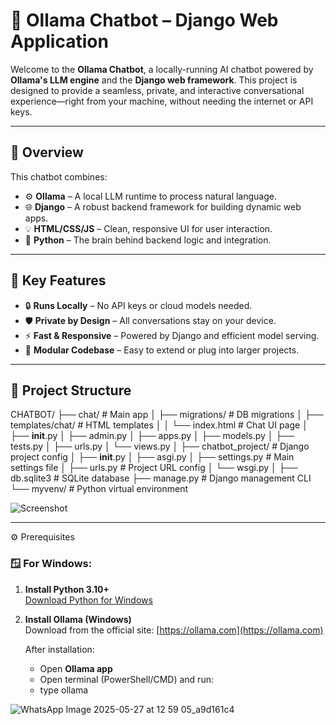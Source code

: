 # 🤖 Ollama Chatbot – Django Web Application

Welcome to the **Ollama Chatbot**, a locally-running AI chatbot powered by **Ollama's LLM engine** and the **Django web framework**. This project is designed to provide a seamless, private, and interactive conversational experience—right from your machine, without needing the internet or API keys.

---

## 🚀 Overview

This chatbot combines:

- ⚙️ **Ollama** – A local LLM runtime to process natural language.
- 🌐 **Django** – A robust backend framework for building dynamic web apps.
- 💡 **HTML/CSS/JS** – Clean, responsive UI for user interaction.
- 🐍 **Python** – The brain behind backend logic and integration.

---

## 🌟 Key Features

- 🔒 **Runs Locally** – No API keys or cloud models needed.
- 🛡️ **Private by Design** – All conversations stay on your device.
- ⚡ **Fast & Responsive** – Powered by Django and efficient model serving.
- 🧩 **Modular Codebase** – Easy to extend or plug into larger projects.

---

## 📂 Project Structure

CHATBOT/
├── chat/                          # Main app
│   ├── migrations/                # DB migrations
│   ├── templates/chat/           # HTML templates
│   │   └── index.html             # Chat UI page
│   ├── __init__.py
│   ├── admin.py
│   ├── apps.py
│   ├── models.py
│   ├── tests.py
│   ├── urls.py
│   └── views.py
│
├── chatbot_project/              # Django project config
│   ├── __init__.py
│   ├── asgi.py
│   ├── settings.py               # Main settings file
│   ├── urls.py                   # Project URL config
│   └── wsgi.py
│
├── db.sqlite3                    # SQLite database
├── manage.py                     # Django management CLI
└── myvenv/                       # Python virtual environment



![Screenshot](https://github.com/user-attachments/assets/03c4599e-afcb-4512-b742-e2b573aa0450)

---

⚙️ Prerequisites

### 🪟 For Windows:

1. **Install Python 3.10+**  
   [Download Python for Windows](https://www.python.org/downloads/windows/)

2. **Install Ollama (Windows)**  
   Download from the official site: [https://ollama.com](https://ollama.com)

   After installation:
   - Open **Ollama app** 
   - Open terminal (PowerShell/CMD) and run:
   - type ollama
        

![WhatsApp Image 2025-05-27 at 12 59 05_a9d161c4](https://github.com/user-attachments/assets/b5e9dd4f-43a3-41ac-8316-1ffe86ee6161)



